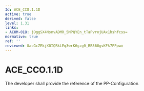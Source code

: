 ```yaml
---
Id: ACE_CCO.1.1D
active: true
derived: false
level: 1.31
links:
- ACOM-018: jOggSX4NsnvADMR_5MPQYEn_tTaPvrojUAx1hshfcss=
normative: true
ref: ''
reviewed: UacGcZEkjX0IQRkLEq3wrK6gzg0_RB560gvKFk7FPpw=
---
```


# ACE_CCO.1.1D

The developer shall provide the reference of the PP-Configuration.